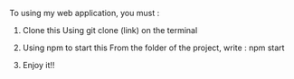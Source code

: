 To using my web application, you must : 

1. Clone this
    Using git clone (link) on the terminal

2. Using npm to start this
    From the folder of the project, write : npm start
    
3. Enjoy it!!
